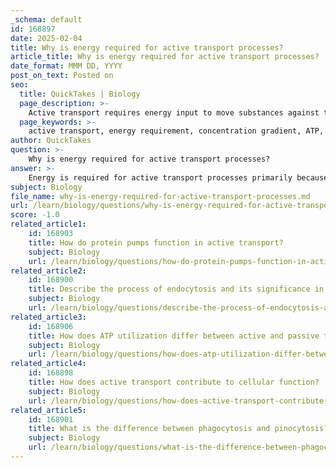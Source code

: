 ```yaml
---
_schema: default
id: 168897
date: 2025-02-04
title: Why is energy required for active transport processes?
article_title: Why is energy required for active transport processes?
date_format: MMM DD, YYYY
post_on_text: Posted on
seo:
  title: QuickTakes | Biology
  page_description: >-
    Active transport requires energy input to move substances against their concentration gradient, using ATP and specific transport proteins to maintain cellular homeostasis.
  page_keywords: >-
    active transport, energy requirement, concentration gradient, ATP, sodium-potassium pump, transport proteins, cellular homeostasis, bulk transport, endocytosis, exocytosis
author: QuickTakes
question: >-
    Why is energy required for active transport processes?
answer: >-
    Energy is required for active transport processes primarily because these processes involve the movement of substances against their concentration gradient. In contrast to passive transport, where substances move from areas of high concentration to areas of low concentration without the need for energy, active transport requires energy input to move substances from areas of low concentration to areas of high concentration.\n\n### Key Points on Energy Requirements for Active Transport:\n\n1. **Against Concentration Gradient**: Active transport is characterized by the movement of ions or molecules against their concentration gradient. This means that energy must be expended to move substances from a region where they are less concentrated to a region where they are more concentrated.\n\n2. **Energy Source**: The energy for active transport is typically derived from the hydrolysis of adenosine triphosphate (ATP). For example, the sodium-potassium pump (Na⁺-K⁺ pump) uses ATP to transport three sodium ions out of the cell and two potassium ions into the cell against their respective concentration gradients.\n\n3. **Transport Proteins**: Active transport processes often involve specific transport proteins or pumps that facilitate the movement of substances across the cell membrane. These proteins undergo conformational changes that require energy to transport the ions or molecules.\n\n4. **Cellular Homeostasis**: Active transport is crucial for maintaining cellular homeostasis. It allows cells to regulate their internal environments by controlling the concentrations of various ions and nutrients, which is essential for proper cellular function.\n\n5. **Bulk Transport**: In addition to ion transport, energy is also required for bulk transport mechanisms such as endocytosis and exocytosis, which move large particles or groups of solutes into or out of the cell. These processes also necessitate energy expenditure to change the shape of the cell membrane.\n\nIn summary, energy is required for active transport because it enables the movement of substances against their concentration gradients, which is essential for maintaining the necessary conditions for cellular function and homeostasis.
subject: Biology
file_name: why-is-energy-required-for-active-transport-processes.md
url: /learn/biology/questions/why-is-energy-required-for-active-transport-processes
score: -1.0
related_article1:
    id: 168903
    title: How do protein pumps function in active transport?
    subject: Biology
    url: /learn/biology/questions/how-do-protein-pumps-function-in-active-transport
related_article2:
    id: 168900
    title: Describe the process of endocytosis and its significance in cellular intake.
    subject: Biology
    url: /learn/biology/questions/describe-the-process-of-endocytosis-and-its-significance-in-cellular-intake
related_article3:
    id: 168906
    title: How does ATP utilization differ between active and passive transport?
    subject: Biology
    url: /learn/biology/questions/how-does-atp-utilization-differ-between-active-and-passive-transport
related_article4:
    id: 168898
    title: How does active transport contribute to cellular function?
    subject: Biology
    url: /learn/biology/questions/how-does-active-transport-contribute-to-cellular-function
related_article5:
    id: 168901
    title: What is the difference between phagocytosis and pinocytosis?
    subject: Biology
    url: /learn/biology/questions/what-is-the-difference-between-phagocytosis-and-pinocytosis
---
```


&nbsp;